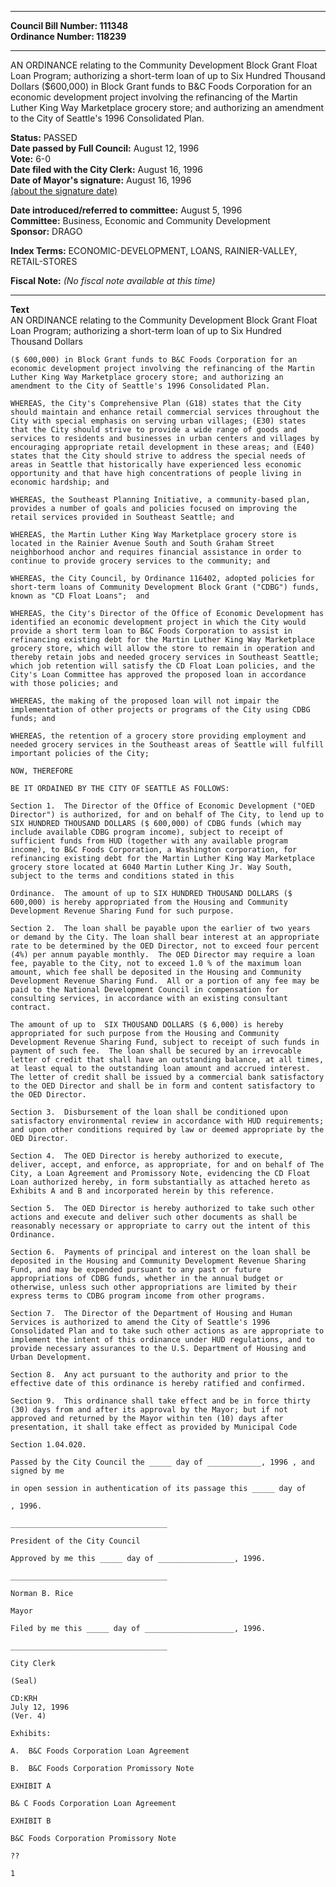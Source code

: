 * * * * *  
  
**Council Bill Number: [](#h0)[](#h2)111348**   
**Ordinance Number: 118239**  
  
* * * * *  
  
AN ORDINANCE relating to the Community Development Block Grant Float Loan Program; authorizing a short-term loan of up to Six Hundred Thousand Dollars ($600,000) in Block Grant funds to B&C Foods Corporation for an economic development project involving the refinancing of the Martin Luther King Way Marketplace grocery store; and authorizing an amendment to the City of Seattle's 1996 Consolidated Plan.  
  
**Status:** PASSED   
**Date passed by Full Council:** August 12, 1996   
**Vote:** 6-0   
**Date filed with the City Clerk:** August 16, 1996   
**Date of Mayor's signature:** August 16, 1996   
[(about the signature date)](/~public/approvaldate.htm)   
  
  
**Date introduced/referred to committee:** August 5, 1996   
**Committee:** Business, Economic and Community Development   
**Sponsor:** DRAGO   
  
**Index Terms:** ECONOMIC-DEVELOPMENT, LOANS, RAINIER-VALLEY, RETAIL-STORES  
  
**Fiscal Note:** *(No fiscal note available at this time)*  
  
* * * * *  
  
**Text**  
    AN ORDINANCE relating to the Community Development Block Grant Float  
    Loan Program; authorizing a short-term loan of up to Six Hundred  
    Thousand Dollars  
  
    ($ 600,000) in Block Grant funds to B&C Foods Corporation for an  
    economic development project involving the refinancing of the Martin  
    Luther King Way Marketplace grocery store; and authorizing an  
    amendment to the City of Seattle's 1996 Consolidated Plan.  
  
    WHEREAS, the City's Comprehensive Plan (G18) states that the City  
    should maintain and enhance retail commercial services throughout the  
    City with special emphasis on serving urban villages; (E30) states  
    that the City should strive to provide a wide range of goods and  
    services to residents and businesses in urban centers and villages by  
    encouraging appropriate retail development in these areas; and (E40)  
    states that the City should strive to address the special needs of  
    areas in Seattle that historically have experienced less economic  
    opportunity and that have high concentrations of people living in  
    economic hardship; and  
  
    WHEREAS, the Southeast Planning Initiative, a community-based plan,  
    provides a number of goals and policies focused on improving the  
    retail services provided in Southeast Seattle; and  
  
    WHEREAS, the Martin Luther King Way Marketplace grocery store is  
    located in the Rainier Avenue South and South Graham Street  
    neighborhood anchor and requires financial assistance in order to  
    continue to provide grocery services to the community; and  
  
    WHEREAS, the City Council, by Ordinance 116402, adopted policies for  
    short-term loans of Community Development Block Grant ("CDBG") funds,  
    known as "CD Float Loans";  and  
  
    WHEREAS, the City's Director of the Office of Economic Development has  
    identified an economic development project in which the City would  
    provide a short term loan to B&C Foods Corporation to assist in  
    refinancing existing debt for the Martin Luther King Way Marketplace  
    grocery store, which will allow the store to remain in operation and  
    thereby retain jobs and needed grocery services in Southeast Seattle;  
    which job retention will satisfy the CD Float Loan policies, and the  
    City's Loan Committee has approved the proposed loan in accordance  
    with those policies; and  
  
    WHEREAS, the making of the proposed loan will not impair the  
    implementation of other projects or programs of the City using CDBG  
    funds; and  
  
    WHEREAS, the retention of a grocery store providing employment and  
    needed grocery services in the Southeast areas of Seattle will fulfill  
    important policies of the City;  
  
    NOW, THEREFORE  
  
    BE IT ORDAINED BY THE CITY OF SEATTLE AS FOLLOWS:  
  
    Section 1.  The Director of the Office of Economic Development ("OED  
    Director") is authorized, for and on behalf of The City, to lend up to  
    SIX HUNDRED THOUSAND DOLLARS ($ 600,000) of CDBG funds (which may  
    include available CDBG program income), subject to receipt of  
    sufficient funds from HUD (together with any available program  
    income), to B&C Foods Corporation, a Washington corporation, for  
    refinancing existing debt for the Martin Luther King Way Marketplace  
    grocery store located at 6040 Martin Luther King Jr. Way South,  
    subject to the terms and conditions stated in this  
  
    Ordinance.  The amount of up to SIX HUNDRED THOUSAND DOLLARS ($  
    600,000) is hereby appropriated from the Housing and Community  
    Development Revenue Sharing Fund for such purpose.  
  
    Section 2.  The loan shall be payable upon the earlier of two years  
    or demand by the City. The loan shall bear interest at an appropriate  
    rate to be determined by the OED Director, not to exceed four percent  
    (4%) per annum payable monthly.  The OED Director may require a loan  
    fee, payable to the City, not to exceed 1.0 % of the maximum loan  
    amount, which fee shall be deposited in the Housing and Community  
    Development Revenue Sharing Fund.  All or a portion of any fee may be  
    paid to the National Development Council in compensation for  
    consulting services, in accordance with an existing consultant  
    contract.  
  
    The amount of up to  SIX THOUSAND DOLLARS ($ 6,000) is hereby  
    appropriated for such purpose from the Housing and Community  
    Development Revenue Sharing Fund, subject to receipt of such funds in  
    payment of such fee.  The loan shall be secured by an irrevocable  
    letter of credit that shall have an outstanding balance, at all times,  
    at least equal to the outstanding loan amount and accrued interest.  
    The letter of credit shall be issued by a commercial bank satisfactory  
    to the OED Director and shall be in form and content satisfactory to  
    the OED Director.  
  
    Section 3.  Disbursement of the loan shall be conditioned upon  
    satisfactory environmental review in accordance with HUD requirements;  
    and upon other conditions required by law or deemed appropriate by the  
    OED Director.  
  
    Section 4.  The OED Director is hereby authorized to execute,  
    deliver, accept, and enforce, as appropriate, for and on behalf of The  
    City, a Loan Agreement and Promissory Note, evidencing the CD Float  
    Loan authorized hereby, in form substantially as attached hereto as  
    Exhibits A and B and incorporated herein by this reference.  
  
    Section 5.  The OED Director is hereby authorized to take such other  
    actions and execute and deliver such other documents as shall be  
    reasonably necessary or appropriate to carry out the intent of this  
    Ordinance.  
  
    Section 6.  Payments of principal and interest on the loan shall be  
    deposited in the Housing and Community Development Revenue Sharing  
    Fund, and may be expended pursuant to any past or future  
    appropriations of CDBG funds, whether in the annual budget or  
    otherwise, unless such other appropriations are limited by their  
    express terms to CDBG program income from other programs.  
  
    Section 7.  The Director of the Department of Housing and Human  
    Services is authorized to amend the City of Seattle's 1996  
    Consolidated Plan and to take such other actions as are appropriate to  
    implement the intent of this ordinance under HUD regulations, and to  
    provide necessary assurances to the U.S. Department of Housing and  
    Urban Development.  
  
    Section 8.  Any act pursuant to the authority and prior to the  
    effective date of this ordinance is hereby ratified and confirmed.  
  
    Section 9.  This ordinance shall take effect and be in force thirty  
    (30) days from and after its approval by the Mayor; but if not  
    approved and returned by the Mayor within ten (10) days after  
    presentation, it shall take effect as provided by Municipal Code  
  
    Section 1.04.020.  
  
    Passed by the City Council the _____ day of ____________, 1996 , and  
    signed by me  
  
    in open session in authentication of its passage this _____ day of  
  
    , 1996.  
  
    ___________________________________  
  
    President of the City Council  
  
    Approved by me this _____ day of _________________, 1996.  
  
    ___________________________________  
  
    Norman B. Rice  
  
    Mayor  
  
    Filed by me this _____ day of ____________________, 1996.  
  
    ___________________________________  
  
    City Clerk  
  
    (Seal)  
  
    CD:KRH  
    July 12, 1996  
    (Ver. 4)  
  
    Exhibits:  
  
    A.  B&C Foods Corporation Loan Agreement  
  
    B.  B&C Foods Corporation Promissory Note  
  
    EXHIBIT A  
  
    B& C Foods Corporation Loan Agreement  
  
    EXHIBIT B  
  
    B&C Foods Corporation Promissory Note  
  
    ??  
  
    1  
